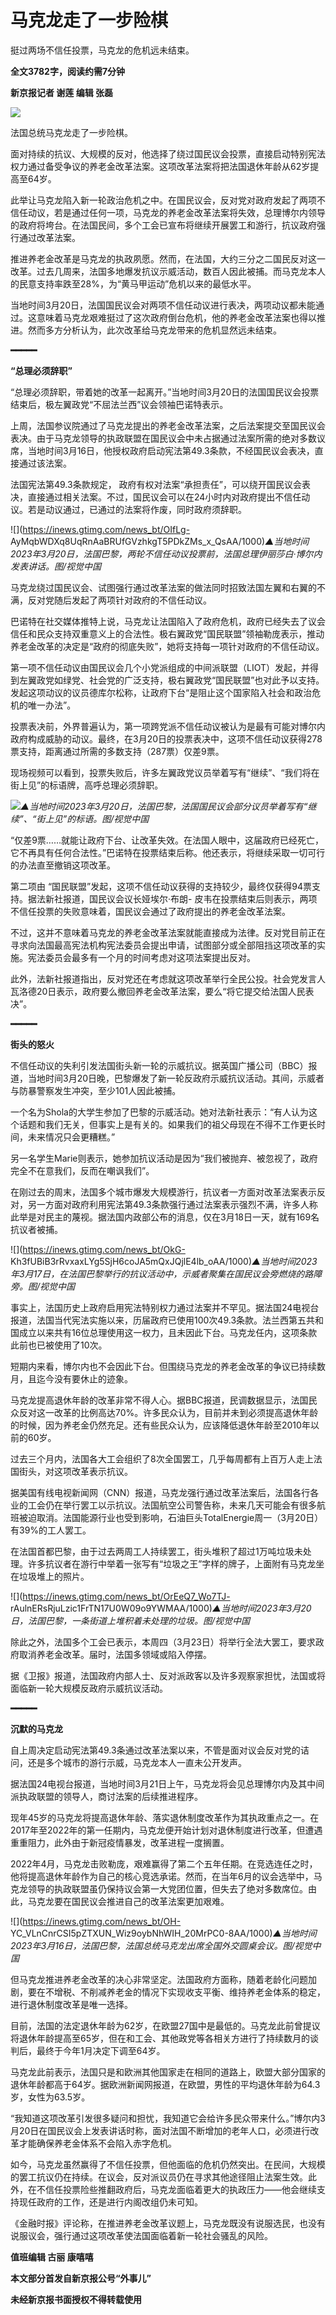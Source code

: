 # 马克龙走了一步险棋

挺过两场不信任投票，马克龙的危机远未结束。

**全文3782字，阅读约需7分钟**

**新京报记者 谢莲 编辑 张磊**

![](https://inews.gtimg.com/news_bt/OvBuMkx8apIoZnxzcY6SX1U6aA2EkF0o8UBoN0-7QyOa0AA/1000)

法国总统马克龙走了一步险棋。

面对持续的抗议、大规模的反对，他选择了绕过国民议会投票，直接启动特别宪法权力通过备受争议的养老金改革法案。这项改革法案将把法国退休年龄从62岁提高至64岁。

此举让马克龙陷入新一轮政治危机之中。在国民议会，反对党对政府发起了两项不信任动议，若是通过任何一项，马克龙的养老金改革法案将失效，总理博尔内领导的政府将垮台。在法国民间，多个工会已宣布将继续开展罢工和游行，抗议政府强行通过改革法案。

推进养老金改革是马克龙的执政夙愿。然而，在法国，大约三分之二国民反对这一改革。过去几周来，法国多地爆发抗议示威活动，数百人因此被捕。而马克龙本人的民意支持率跌至28%，为“黄马甲运动”危机以来的最低水平。

当地时间3月20日，法国国民议会对两项不信任动议进行表决，两项动议都未能通过。这意味着马克龙艰难挺过了这次政府倒台危机，他的养老金改革法案也得以推进。然而多方分析认为，此次改革给马克龙带来的危机显然远未结束。

**━━━━━**

**“总理必须辞职”**

“总理必须辞职，带着她的改革一起离开。”当地时间3月20日的法国国民议会投票结束后，极左翼政党“不屈法兰西”议会领袖巴诺特表示。

上周，法国参议院通过了马克龙提出的养老金改革法案，之后法案提交至国民议会表决。由于马克龙领导的执政联盟在国民议会中未占据通过法案所需的绝对多数议席，当地时间3月16日，他授权政府启动宪法第49.3条款，不经国民议会表决，直接通过该法案。

法国宪法第49.3条款规定，
政府有权对法案“承担责任”，可以绕开国民议会表决，直接通过相关法案。不过，国民议会可以在24小时内对政府提出不信任动议。若是动议通过，已通过的法案将作废，同时政府须辞职。

![](https://inews.gtimg.com/news_bt/OIfLg-
AyMqbWDXq8UqRnAaBRUfGVzhkgT5PDkZMs_x_QsAA/1000)_▲当地时间2023年3月20日，法国巴黎，两轮不信任动议投票前，法国总理伊丽莎白·博尔内发表讲话。图/视觉中国_

马克龙绕过国民议会、试图强行通过改革法案的做法同时招致法国左翼和右翼的不满，反对党随后发起了两项针对政府的不信任动议。

巴诺特在社交媒体推特上说，马克龙让法国陷入了政府危机，政府已经失去了议会信任和民众支持双重意义上的合法性。极右翼政党“国民联盟”领袖勒庞表示，推动养老金改革的决定是“政府的彻底失败”，她将支持每一项针对政府的不信任动议。

第一项不信任动议由国民议会几个小党派组成的中间派联盟（LIOT）发起，并得到左翼政党如绿党、社会党的广泛支持，极右翼政党“国民联盟”也对此予以支持。发起这项动议的议员德库尔松称，让政府下台“是阻止这个国家陷入社会和政治危机的唯一办法”。

投票表决前，外界普遍认为，第一项跨党派不信任动议被认为是最有可能对博尔内政府构成威胁的动议。最终，在3月20日的投票表决中，这项不信任动议获得278票支持，距离通过所需的多数支持（287票）仅差9票。

现场视频可以看到，投票失败后，许多左翼政党议员举着写有“继续”、“我们将在街上见”的标语牌，高呼总理必须辞职。

![](https://inews.gtimg.com/news_bt/OqlfFurdwvT2Y2uqmbxgh3HaU6CO00tw6eyWBQJE4Mc7wAA/1000)_▲当地时间2023年3月20日，法国巴黎，法国国民议会部分议员举着写有“继续”、“街上见”的标语。图/视觉中国_

“仅差9票……就能让政府下台、让改革失效。在法国人眼中，这届政府已经死亡，它不再具有任何合法性。”巴诺特在投票结束后称。他还表示，将继续采取一切可行的办法直至撤销这项改革。

第二项由 “国民联盟”发起，这项不信任动议获得的支持较少，最终仅获得94票支持。据法新社报道，国民议会议长娅埃尔·布朗-
皮韦在投票结束后则表示，两项不信任投票的失败意味着，国民议会通过了政府提出的养老金改革法案。

不过，这并不意味着马克龙的养老金改革法案就能直接成为法律。反对党目前正在寻求向法国最高宪法机构宪法委员会提出申请，试图部分或全部阻挡这项改革的实施。宪法委员会最多有一个月的时间考虑对这项法案提出反对。

此外，法新社报道指出，反对党还在考虑就这项改革举行全民公投。社会党发言人瓦洛德20日表示，政府要么撤回养老金改革法案，要么“将它提交给法国人民表决”。

**━━━━━**

**街头的怒火**

不信任动议的失利引发法国街头新一轮的示威抗议。据英国广播公司（BBC）报道，当地时间3月20日晚，巴黎爆发了新一轮反政府示威抗议活动。其间，示威者与防暴警察发生冲突，至少101人因此被捕。

一个名为Shola的大学生参加了巴黎的示威活动。她对法新社表示：“有人认为这个话题和我们无关，但事实上是有关的。如果我们的祖父母现在不得不工作更长时间，未来情况只会更糟糕。”

另一名学生Marie则表示，她参加抗议活动是因为“我们被抛弃、被忽视了，政府完全不在意我们，反而在嘲讽我们”。

在刚过去的周末，法国多个城市爆发大规模游行，抗议者一方面对改革法案表示反对，另一方面对政府利用宪法第49.3条款强行通过法案表示强烈不满，许多人称此举是对民主的蔑视。据法国内政部公布的消息，仅在3月18日一天，就有169名抗议者被捕。

![](https://inews.gtimg.com/news_bt/OkG-
Kh3fUBiB3rRvxaxLYg5SjH6coJA5mQxJQjlE4lb_oAA/1000)_▲当地时间2023年3月17日，在法国巴黎举行的抗议活动中，示威者聚集在国民议会旁燃烧的路障旁。图/视觉中国_

事实上，法国历史上政府启用宪法特别权力通过法案并不罕见。据法国24电视台报道，法国当代宪法实施以来，历届政府已使用100次49.3条款。法兰西第五共和国成立以来共有16位总理使用这一权力，且未因此下台。马克龙任内，这项条款此前也已被使用了10次。

短期内来看，博尔内也不会因此下台。但围绕马克龙的养老金改革的争议已持续数月，且迄今没有要休止的迹象。

马克龙提高退休年龄的改革非常不得人心。据BBC报道，民调数据显示，法国民众反对这一改革的比例高达70%。许多民众认为，目前并未到必须提高退休年龄的时候，因为养老金仍然充足。还有些民众认为，应该降低退休年龄至2010年以前的60岁。

过去三个月内，法国各大工会组织了8次全国罢工，几乎每周都有上百万人走上法国街头，对这项改革表示抗议。

据美国有线电视新闻网（CNN）报道，马克龙强行通过改革法案后，法国各行各业的工会仍在举行罢工以示抗议。法国航空公司警告称，未来几天可能会有很多航班被迫取消。法国能源行业也受到影响，石油巨头TotalEnergie周一（3月20日）有39%的工人罢工。

在法国首都巴黎，由于过去两周工人持续罢工，街头堆积了超过1万吨垃圾未处理。许多抗议者在游行中举着一张写有“垃圾之王”字样的牌子，上面附有马克龙坐在垃圾堆上的照片。

![](https://inews.gtimg.com/news_bt/OrEeQ7_Wo7TJ-
rAulnERsRjuLzic1FrTN17U0W09o9YWMAA/1000)_▲当地时间2023年3月20日，法国巴黎，一条街道上堆积着未处理的垃圾。图/视觉中国_

除此之外，法国多个工会已表示，本周四（3月23日）将举行全法大罢工，要求政府取消养老金改革。届时，法国多领域或陷入停摆。

据《卫报》报道，法国政府内部人士、反对派政客以及许多观察家担忧，法国或将面临新一轮大规模反政府示威抗议活动。

**━━━━━**

**沉默的马克龙**

自上周决定启动宪法第49.3条通过改革法案以来，不管是面对议会反对党的诘问，还是多个城市的游行示威，马克龙本人一直未公开发声。

据法国24电视台报道，当地时间3月21日上午，马克龙将会见总理博尔内及其中间派执政联盟的领导人，商讨法案的后续推进程序。

现年45岁的马克龙将提高退休年龄、落实退休制度改革作为其执政重点之一。在2017年至2022年的第一任期内，马克龙便开始计划对退休制度进行改革，但遭遇重重阻力，此外由于新冠疫情暴发，改革进程一度搁置。

2022年4月，马克龙击败勒庞，艰难赢得了第二个五年任期。在竞选连任之时，他将提高退休年龄作为自己的核心竞选承诺。然而，在当年6月的议会选举中，马克龙领导的执政联盟虽仍保持议会第一大党团位置，但失去了绝对多数席位。由此，马克龙要在国民议会推进自己的改革法案更加艰难。

![](https://inews.gtimg.com/news_bt/OH-
YC_VLnCnrCSI5pZTXUN_Wiz9oybNhWIH_20MrPC0-8AA/1000)_▲当地时间2023年3月16日，法国巴黎，法国总统马克龙出席全国外交圆桌会议。图/视觉中国_

但马克龙推进养老金改革的决心非常坚定。法国政府方面称，随着老龄化问题加剧，要在不增税、不削减养老金的情况下实现收支平衡、维持养老金体系的稳定，进行退休制度改革是唯一选择。

目前，法国的法定退休年龄为62岁，在欧盟27国中是最低的。马克龙此前曾提议将退休年龄提高至65岁，但在和工会、其他政党等各相关方进行了持续数月的谈判后，最终于今年1月决定下调至64岁。

马克龙此前表示，法国只是和欧洲其他国家走在相同的道路上，欧盟大部分国家的退休年龄都高于64岁。据欧洲新闻网报道，在欧盟，男性的平均退休年龄为64.3岁，女性为63.5岁。

“我知道这项改革引发很多疑问和担忧，我知道它会给许多民众带来什么。”博尔内3月20日在国民议会上发表讲话时称，面对法国不断增加的老年人口，必须进行改革才能确保养老金体系不会陷入赤字危机。

如今，马克龙虽然赢得了不信任投票，但他面临的危机仍然突出。在民间，大规模的罢工抗议仍在持续。在议会，反对派议员仍在寻求其他途径阻止法案生效。此外，在不信任投票险些推翻政府后，马克龙面临着更大的执政压力——他会继续支持现任政府的工作，还是进行内阁改组仍未可知。

《金融时报》评论称，在推进养老金改革议题上，马克龙既没有说服选民，也没有说服议会，强行通过这项改革使法国面临着新一轮社会骚乱的风险。

**值班编辑 古丽 康嘻嘻**

**本文部分首发自新京报公号“外事儿”**

**未经新京报书面授权不得转载使用**

